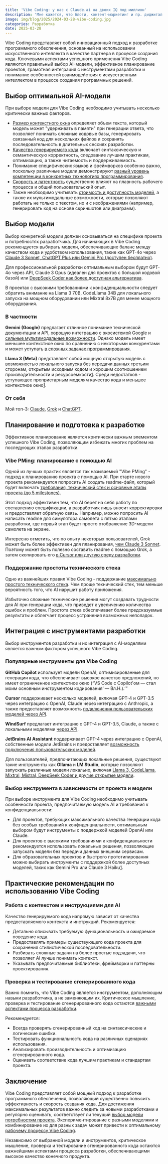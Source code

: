 ```yaml
---
title: 'Vibe Coding: у нас с Claude.ai на двоих IQ под миллион'
description: 'Мне кажется, что блоги, контент-маркетинг и пр. диджитал первых двух десятилетий третьего тысячелетия растеряли почти весь смысл. Трафик не привлечешь, экспертизу не выдашь. Единственное, что, эти штуки ещё могут сделать, так это быть признаком жизни для «малотиражек» фрилансеров и агентств. Поэтому стараться не буду, попрошу лучше Perplexity подготовить deep research по теме, которая меня сейчас интересует, — vibe coding.'
image: img/blog/2025/2024-03-28-vibe-coding.jpg
categories: Разработка
date: 2025-03-28
---
```


Vibe Coding представляет собой инновационный подход к разработке программного обеспечения, основанный на использовании искусственного интеллекта в качестве партнера в процессе создания кода. Ключевыми аспектами успешного применения Vibe Coding являются правильный выбор AI-модели, эффективное планирование проектов, грамотная интеграция с инструментами разработки и понимание особенностей взаимодействия с искусственным интеллектом в процессе создания программных решений.

## Выбор оптимальной AI-модели

При выборе модели для Vibe Coding необходимо учитывать несколько критически важных факторов.

- [Размер контекстного окна](https://vcc.community/ru/education/hub/benchmarks/) определяет объем текста, который модель может "удерживать в памяти" при генерации ответа, что позволяет понимать сложные кодовые базы, генерировать связанный код для нескольких файлов и сохранять последовательность в длительных сессиях разработки.
- [Качество генерируемого кода](https://vcc.community/ru/education/hub/benchmarks/) включает синтаксическую и семантическую корректность, следование лучшим практикам, оптимизацию, а также читаемость и поддерживаемость.
- Понимание специфических языков и фреймворков особенно важно, поскольку различные модели демонстрируют [разный уровень компетенции в конкретных технологиях программирования](https://vcc.community/ru/education/hub/benchmarks/).
- [Скорость и латентность](https://vcc.community/ru/education/hub/benchmarks/) существенно влияют на плавность рабочего процесса и общий пользовательский опыт.
- Также необходимо учитывать [стоимость и доступность моделей](https://vcc.community/ru/education/hub/benchmarks/), а также их мультимодальные возможности, которые позволяют работать не только с текстом, но и с изображениями (например, генерировать код на основе скриншотов или диаграмм).

## Выбор модели

Выбор конкретной модели должен основываться на специфике проекта и потребностях разработчика. Для начинающих в Vibe Coding рекомендуется выбирать модели, обеспечивающие баланс между качеством кода и удобством использования, такие как GPT-4o через [Claude 3 Sonnet, ChatGPT Plus или Gemini Pro (доступен бесплатно)](https://vcc.community/ru/education/hub/benchmarks/).

Для профессиональной разработки оптимальным выбором будут GPT-4o через API, Claude 3 Opus (идеален для проектов с большой кодовой базой) или [DeepSeek Coder как более доступная альтернатива](https://vcc.community/ru/education/hub/benchmarks/).

В проектах с высокими требованиями к конфиденциальности следует обратить внимание на Llama 3 70B, CodeLlama 34B для локального запуска на мощном оборудовании или Mixtral 8x7B для менее мощного оборудования.

### В частности

**Gemini (Google)** предлагает отличное понимание технической документации и API, хорошую интеграцию с экосистемой Google и [сильные мультимодальные возможности](https://vcc.community/ru/education/hub/benchmarks/). Однако модель имеет меньшее контекстное окно по сравнению с некоторыми конкурентами и может уступать [в сложных задачах программирования](https://vcc.community/ru/education/hub/benchmarks/).

**Llama 3 (Meta)** представляет собой мощную открытую модель с возможностью локального запуска без передачи данных третьим сторонам, открытым исходным кодом и хорошим соотношением производительности и ресурсоемкости[1](https://vcc.community/ru/education/hub/benchmarks/). Среди недостатков - уступающее проприетарным моделям качество кода и меньшее контекстное окно[1](https://vcc.community/ru/education/hub/benchmarks/).

### От себя

Мой топ-3: [Claude](https://claude.ai/), [Grok](https://grok.com/) и [ChatGPT](https://chatgpt.com/).

## Планирование и подготовка к разработке

Эффективное планирование является критически важным элементом успешного Vibe Coding, позволяющим избежать многих проблем на последующих этапах разработки.

### Vibe PMing: планирование с помощью AI

Одной из лучших практик является так называемый "Vibe PMing" - подход к планированию проекта с помощью AI. При старте нового проекта рекомендуется попросить AI создать readme-файл, который будет включать [требования, технический стек и основные этапы проекта (до 5 milestones)](https://substack.com/home/post/p-159039821).

Этот подход эффективен тем, что AI берет на себя работу по составлению спецификации, а разработчик лишь вносит корректировки и предоставляет обратную связь. Например, можно попросить AI написать readme для симулятора самолета с пятью этапами разработки, где первый этап будет просто отображение 3D-модели самолета на экране.

Интересно отметить, что по опыту некоторых пользователей, Grok может быть более эффективен для планирования, [чем Claude 3 Sonnet](https://substack.com/home/post/p-159039821). Поэтому может быть полезно составить readme с помощью Grok, а затем скопировать его [в Cursor или другую среду разработки](https://substack.com/home/post/p-159039821).

### Поддержание простоты технического стека

Одно из важнейших правил Vibe Coding - поддержание [максимально простого технического стека](https://substack.com/home/post/p-159039821). Чем проще технический стек, тем меньше вероятность того, что AI нарушит работу приложения.

Избыточно сложные технические решения могут создавать трудности для AI при генерации кода, что приведет к увеличению количества ошибок и проблем. Простота стека обеспечивает более предсказуемые результаты и облегчает процесс устранения возможных неполадок.

## Интеграция с инструментами разработки

Выбор инструментов разработки и их интеграция с AI-моделями является важным фактором успешного Vibe Coding.

### Популярные инструменты для Vibe Coding

**GitHub Copilot** использует модели OpenAI, оптимизированные для генерации кода, что обеспечивает высокое качество предложений, но имеет ограниченное контекстное окно (<q>VS Code с Copilot'ом — стал моим основным инструментом кодирования<q> — Вл.Н.).

**Cursor** поддерживает несколько моделей, включая GPT-4 и GPT-3.5 через интеграцию с OpenAI, Claude через интеграцию с Anthropic, а также предоставляет возможность [подключения пользовательских моделей через API](https://vcc.community/ru/education/hub/benchmarks/).

**WindSurf** предлагает интеграцию с GPT-4 и GPT-3.5, Claude, а также с локальными моделями [через API](https://vcc.community/ru/education/hub/benchmarks/).

**JetBrains AI Assistant** поддерживает GPT-4 через интеграцию с OpenAI, собственные модели JetBrains и предоставляет [возможность подключения пользовательских моделей](https://vcc.community/ru/education/hub/benchmarks/).

Для пользователей, предпочитающих локальные решения, существуют такие инструменты как **Ollama** и **LM Studio**, которые позволяют запускать различные модели локально, включая [Llama 3, CodeLlama, Mixtral, Mistral, DeepSeek Coder и другие открытые модели](https://vcc.community/ru/education/hub/benchmarks/).

### Выбор инструмента в зависимости от проекта и модели

При выборе инструмента для Vibe Coding необходимо учитывать особенности проекта, предпочитаемую модель AI и требования к конфиденциальности:

- Для проектов, требующих максимального качества генерации кода без особых требований к конфиденциальности, оптимальным выбором будут инструменты с поддержкой моделей OpenAI или Claude.
- Для проектов с высокими требованиями к конфиденциальности рекомендуется использовать локальные решения, позволяющие запускать модели без передачи данных внешним сервисам.
- Для образовательных проектов и быстрого прототипирования можно выбирать инструменты с поддержкой более доступных моделей, таких как Gemini Pro или Claude 3 Haiku[1](https://vcc.community/ru/education/hub/benchmarks/).

## Практические рекомендации по использованию Vibe Coding

### Работа с контекстом и инструкциями для AI

Качество генерируемого кода напрямую зависит от качества предоставляемого контекста и инструкций. Рекомендуется:

- Детально описывать требуемую функциональность и ожидаемое поведение кода.
- Предоставлять примеры существующего кода проекта для сохранения стилистической последовательности.
- Разбивать сложные задачи на более простые подзадачи, что позволяет AI лучше понимать контекст.
- Указывать предпочитаемые библиотеки, фреймворки и паттерны проектирования.

### Проверка и тестирование сгенерированного кода

Важно помнить, что Vibe Coding является инструментом, дополняющим навыки разработчика, а не заменяющим их. Критическое мышление, проверка и тестирование сгенерированного кода остаются [важными аспектами процесса разработки](https://vcc.community/ru/education/hub/benchmarks/).

Рекомендуется:

- Всегда проверять сгенерированный код на синтаксические и логические ошибки.
- Тестировать функциональность кода на различных сценариях использования.
- Анализировать производительность и оптимизацию сгенерированного кода.
- Оценивать соответствие кода лучшим практикам и стандартам проекта.

## Заключение

Vibe Coding представляет собой мощный подход к разработке программного обеспечения, позволяющий существенно повысить эффективность и скорость создания кода. Для достижения максимальных результатов важно следить за новыми разработками и регулярно оценивать, соответствует ли текущий [выбор модели потребностям проекта](https://vcc.community/ru/education/hub/benchmarks/). Экспериментирование с разными моделями и комбинирование их для разных задач может привести к оптимальному [рабочему процессу Vibe Coding](https://vcc.community/ru/education/hub/benchmarks/).

Независимо от выбранной модели и инструментов, критическое мышление, проверка и тестирование сгенерированного кода остаются важнейшими аспектами процесса разработки, обеспечивающими высокое качество конечного продукта.
